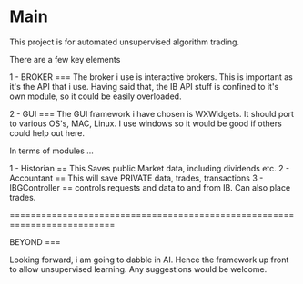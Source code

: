 # Main

This project is for automated unsupervised algorithm trading.

There are a few key elements 

1 - BROKER ===  The broker i use is interactive brokers. This is important as it's the API that i use. Having said that, the IB API stuff is confined to it's own module, so it could be easily overloaded.

2 - GUI === The GUI framework i have chosen is WXWidgets. It should port to various OS's, MAC, Linux. I use windows so it would be good if others could help out here.

In terms of modules ... 

1 - Historian == This Saves public Market data, including dividends etc.
2 - Accountant == This will save PRIVATE data, trades, transactions
3 - IBGController == controls requests and data to and from IB. Can also place trades.

==========================================================================

BEYOND ===

Looking forward, i am going to dabble in AI. Hence the framework up front to allow unsupervised learning. Any suggestions would be welcome.

